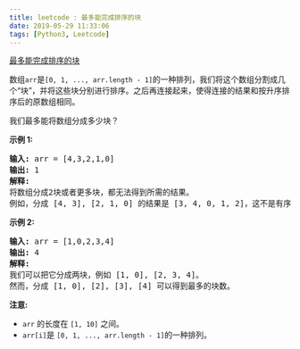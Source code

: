 ```yaml
---
title: leetcode : 最多能完成排序的块
date: 2019-05-29 11:33:06
tags: [Python3, Leetcode]
---
```


[最多能完成排序的块](https://leetcode-cn.com/problems/max-chunks-to-make-sorted/)

<p>数组<code>arr</code>是<code>[0, 1, ..., arr.length - 1]</code>的一种排列，我们将这个数组分割成几个&ldquo;块&rdquo;，并将这些块分别进行排序。之后再连接起来，使得连接的结果和按升序排序后的原数组相同。</p>

<!-- more -->

<p>我们最多能将数组分成多少块？</p>

<p><strong>示例 1:</strong></p>

<pre><strong>输入:</strong> arr = [4,3,2,1,0]
<strong>输出:</strong> 1
<strong>解释:</strong>
将数组分成2块或者更多块，都无法得到所需的结果。
例如，分成 [4, 3], [2, 1, 0] 的结果是 [3, 4, 0, 1, 2]，这不是有序的数组。
</pre>

<p><strong>示例 2:</strong></p>

<pre><strong>输入:</strong> arr = [1,0,2,3,4]
<strong>输出:</strong> 4
<strong>解释:</strong>
我们可以把它分成两块，例如 [1, 0], [2, 3, 4]。
然而，分成 [1, 0], [2], [3], [4] 可以得到最多的块数。
</pre>

<p><strong>注意:</strong></p>

<ul>
	<li><code>arr</code> 的长度在 <code>[1, 10]</code> 之间。</li>
	<li><code>arr[i]</code>是 <code>[0, 1, ..., arr.length - 1]</code>的一种排列。</li>
</ul>
